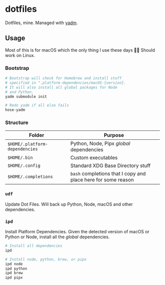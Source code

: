 # dotfiles

Dotfiles, mine. Managed with [yadm](https://yadm.io).

## Usage

Most of this is for macOS which the only thing I use these days 🤷‍♂️ Should work on Linux.

### Bootstrap

```bash
# Bootstrap will check for Homebrew and install stuff
# specified in ".platform-dependencies/macOS-{version}.
# It will also install all global packages for Node
# and Python.
yadm submodule init

# Redo yadm if all else fails
hose-yadm
```

### Structure

|             Folder             |                            Purpose                            |
|--------------------------------|---------------------------------------------------------------|
| `$HOME/.platform-dependencies` | Python, Node, Pipx _global_ dependencies                      |
| `$HOME/.bin`                   | Custom executables                                            |
| `$HOME/.config`                | Standard XDG Base Directory stuff                             |
| `$HOME/.completions`           | `bash` completions that I copy and place here for some reason |

### `udf`

Update Dot Files. Will back up Python, Node, macOS and other dependencies.

### `ipd`

Install Platform Dependencies. Given the detected version of macOS or Python or Node, install all the _global_ dependencies.

```bash
# Install all dependencies
ipd

# Install node, python, brew, or pipx
ipd node
ipd python
ipd brew
ipd pipx
```
